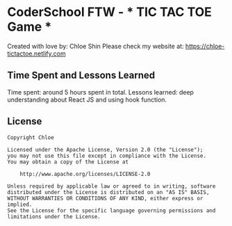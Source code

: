 # CoderSchool FTW - * TIC TAC TOE Game *

Created with love by: Chloe Shin
Please check my website at: https://chloe-tictactoe.netlify.com



## Time Spent and Lessons Learned

Time spent: around 5 hours spent in total.
Lessons learned: deep understanding about React JS and using hook function.



## License

    Copyright Chloe

    Licensed under the Apache License, Version 2.0 (the "License");
    you may not use this file except in compliance with the License.
    You may obtain a copy of the License at

        http://www.apache.org/licenses/LICENSE-2.0

    Unless required by applicable law or agreed to in writing, software
    distributed under the License is distributed on an "AS IS" BASIS,
    WITHOUT WARRANTIES OR CONDITIONS OF ANY KIND, either express or implied.
    See the License for the specific language governing permissions and
    limitations under the License.